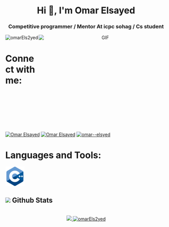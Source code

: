 <h1 align="center">Hi 👋, I'm Omar Elsayed </h1>
<h3 align="center">Competitive programmer / Mentor At icpc sohag / Cs student </h3>




<a target="_blank" align="center">
  <img align="right" top="500" height="300" width="400" alt="GIF" src="https://media.giphy.com/media/SWoSkN6DxTszqIKEqv/giphy.gif">
</a>

  
<p align="middel"> <img src="https://komarev.com/ghpvc/?username=omarEls2yed&label=Profile%20views&color=ff69b4&style=plastic" alt="omarEls2yed" /> </p>

<h1 align="middel">Connect with me:</h1>
<p align="middel">
<a href="https://www.linkedin.com/in/omar-elsayed-ab4a11258/" target="blank"><img align="center" src="https://raw.githubusercontent.com/rahuldkjain/github-profile-readme-generator/master/src/images/icons/Social/linked-in-alt.svg" alt="Omar Elsayed" height="60" width="70" /></a>
<a href="https://www.facebook.com/omar.elsayed.5686322" target="blank"><img align="center" src="https://raw.githubusercontent.com/rahuldkjain/github-profile-readme-generator/master/src/images/icons/Social/facebook.svg" alt="Omar Elsayed" height="60" width="70" /></a>
<a href="https://codeforces.com/profile/omar--elsyed" target="blank"><img align="center" src="https://raw.githubusercontent.com/rahuldkjain/github-profile-readme-generator/master/src/images/icons/Social/codeforces.svg" alt="omar--elsyed" height="60" width="70" /></a>
</p>

<h1 align="middel">Languages and Tools:</h1>
<p align="middel"> <a href="https://www.w3schools.com/cpp/" target="_blank" rel="noreferrer"> <img src="https://raw.githubusercontent.com/devicons/devicon/master/icons/cplusplus/cplusplus-original.svg" alt="cplusplus" width="60" height="60"/> </a> </p>

## <img src="https://media.giphy.com/media/iY8CRBdQXODJSCERIr/giphy.gif" width="35"><b> Github Stats </b>
<br>

<div align="center">

<a href="https://github.com/omarEls2yed">
  <img src="https://github-readme-stats.vercel.app/api?username=omarEls2yed&include_all_commits=true&count_private=true&show_icons=true&line_height=20&title_color=7A7ADB&icon_color=2234AE&text_color=D3D3D3&bg_color=0,000000,130F40" width="450"/>
  <img src="https://github-readme-stats.vercel.app/api/top-langs?username=omarEls2yed&show_icons=true&locale=en&layout=compact&line_height=20&title_color=7A7ADB&icon_color=2234AE&text_color=D3D3D3&bg_color=0,000000,130F40" width="375"  alt="omarEls2yed"/>
</a>
</div>
<br>
<br>
<br>
<br>
<br>
<div align='left'>
<ul>
<div align='center'>
